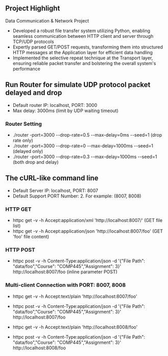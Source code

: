 ## Project Highlight

Data Communication & Network Project

- Developed a robust file transfer system utilizing Python, enabling seamless communication
  between HTTP client and server through TCP/UDP protocols
- Expertly parsed GET/POST requests, transforming them into structured HTTP messages at the
  Application layer for efficient data handling
- Implemented the selective repeat technique at the Transport layer, ensuring reliable packet
  transfer and bolstering the overall system's performance

## Run Router for simulate UDP protocol packet delayed and drop

- Default router IP: localhost, PORT: 3000
- Max delay: 3000ms (limit by UDP waiting timeout)

### Router Setting

- ./router -port=3000 --drop-rate=0.5 --max-delay=0ms --seed=1 (drop rate only)
- ./router -port=3000 --drop-rate=0 --max-delay=1000ms --seed=1 (delayed only)
- ./router -port=3000 --drop-rate=0.3 --max-delay=1000ms --seed=1 (both drop and delay)

## The cURL-like command line

- Default Server IP: localhost, PORT: 8007
- Default Support PORT Number: 2. For example: (8007, 8008)

### HTTP GET

- httpc get -v -h Accept:application/xml 'http://localhost:8007/' (GET file list)
- httpc get -v -h Accept:application/json 'http://localhost:8007/foo' (GET 'foo' file content)

### HTTP POST

- httpc post -v -h Content-Type:application/json -d '{"File Path": "data/foo","Course": "COMP445","Assignment": 3}' http://localhost:8007/foo (inline parameter POST)

### Multi-client Connection with PORT: 8007, 8008

- httpc get -v -h Accept:text/plain 'http://localhost:8007/foo'
- httpc post -v -h Content-Type:application/json -d '{"File Path": "data/foo","Course": "COMP445","Assignment": 3}' http://localhost:8007/foo

- httpc get -v -h Accept:text/plain 'http://localhost:8008/foo'
- httpc post -v -h Content-Type:application/json -d '{"File Path": "data/foo","Course": "COMP445","Assignment": 3}' http://localhost:8008/foo
